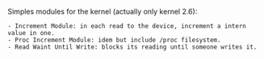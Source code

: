 Simples modules for the kernel (actually only kernel 2.6):

	- Increment Module: in each read to the device, increment a intern value in one.
	- Proc Increment Module: idem but include /proc filesystem.
	- Read Waint Until Write: blocks its reading until someone writes it.
